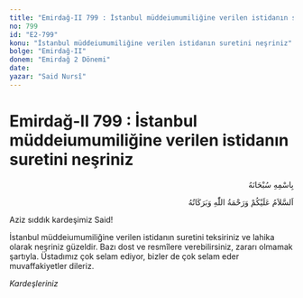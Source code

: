 ```yaml
---
title: "Emirdağ-II 799 : İstanbul müddeiumumiliğine verilen istidanın suretini neşriniz"
no: 799
id: "E2-799"
konu: "İstanbul müddeiumumiliğine verilen istidanın suretini neşriniz"
bolge: "Emirdağ-II"
donem: "Emirdağ 2 Dönemi"
date: 
yazar: "Said Nursî"
---
```


# Emirdağ-II 799 : İstanbul müddeiumumiliğine verilen istidanın suretini neşriniz

<p class="arabic" dir="rtl" title="Meal: “Her türlü noksan sıfatlardan yüce olan Allah’ın adıyla.”">بِاسْمِهِ سُبْحَانَهُ</p>

<p class="arabic" dir="rtl" title="Meal: “Allah’ın selâmı, rahmeti ve bereketleri, üzerinize olsun.”">اَلسَّلاَمُ عَلَيْكُمْ وَرَحْمَةُ اللّٰهِ وَبَرَكَاتُهُ</p>

Aziz sıddık kardeşimiz Said!

İstanbul müddeiumumiliğine verilen istidanın suretini teksiriniz ve lahika olarak neşriniz güzeldir. Bazı dost ve resmîlere verebilirsiniz, zararı olmamak şartıyla. Üstadımız çok selam ediyor, bizler de çok selam eder muvaffakiyetler dileriz.

*Kardeşleriniz*
